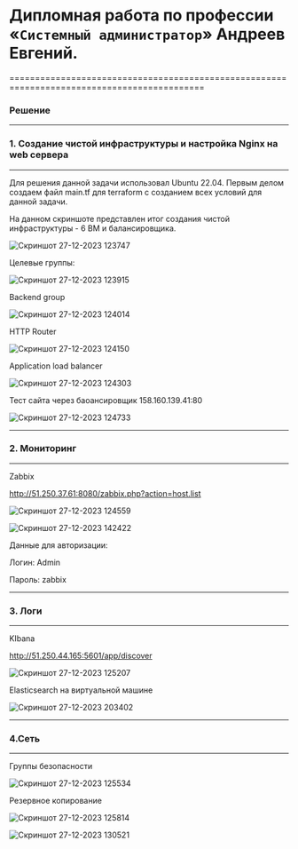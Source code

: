 # Дипломная работа по профессии «`Системный администратор`» Андреев Евгений.

============================================================================================

### Решение

---

### 1. Создание чистой инфраструктуры и настройка Nginx на web сервера

---

Для решения данной задачи использовал Ubuntu 22.04. Первым делом создаем файл main.tf для terraform с созданием всех условий для данной задачи.


На данном скриншоте представлен итог создания чистой инфраструктуры - 6 ВМ и балансировщика.

![Скриншот 27-12-2023 123747](https://github.com/Oigen181/Diplom_netology2/assets/126493876/39770e48-ae01-4057-a7e9-a2269ad2819d)



Целевые группы:



![Скриншот 27-12-2023 123915](https://github.com/Oigen181/Diplom_netology2/assets/126493876/2ca27818-e4ca-44b2-8701-3a26c021893c)



Backend group



![Скриншот 27-12-2023 124014](https://github.com/Oigen181/Diplom_netology2/assets/126493876/6f3461af-26c6-4b92-9d92-ddfea9900050)



HTTP Router



![Скриншот 27-12-2023 124150](https://github.com/Oigen181/Diplom_netology2/assets/126493876/3f6dc8b7-e348-4a83-872a-1d3258bce9ce)



Application load balancer



![Скриншот 27-12-2023 124303](https://github.com/Oigen181/Diplom_netology2/assets/126493876/f8475ec1-6b71-42f4-a030-59bdcd710e8b)



Тест сайта через баоансировщик 158.160.139.41:80



![Скриншот 27-12-2023 124733](https://github.com/Oigen181/Diplom_netology2/assets/126493876/12c17e3b-b11f-4722-92a3-4adb8bc58bb3)



---

### 2. Мониторинг 

----

Zabbix

http://51.250.37.61:8080/zabbix.php?action=host.list

![Скриншот 27-12-2023 124559](https://github.com/Oigen181/Diplom_netology2/assets/126493876/9a9219b5-c96d-432c-9bc0-d6aada4d0bd3)


![Скриншот 27-12-2023 142422](https://github.com/Oigen181/Diplom_netology2/assets/126493876/d769f6d1-50fb-46eb-8806-2a608003ede2)



Данные для авторизации:

Логин: Admin

Пароль: zabbix

---

### 3. Логи

---

KIbana

http://51.250.44.165:5601/app/discover


![Скриншот 27-12-2023 125207](https://github.com/Oigen181/Diplom_netology2/assets/126493876/d1cc6c83-d262-48ac-9f81-62ff85e93a84)


Elasticsearch на виртуальной машине


![Скриншот 27-12-2023 203402](https://github.com/Oigen181/Diplom_netology2/assets/126493876/10c27c08-74fd-4108-b92c-7f191d476a97)



---

### 4.Сеть

---

Группы безопасности


![Скриншот 27-12-2023 125534](https://github.com/Oigen181/Diplom_netology2/assets/126493876/3b3b27cb-c23e-4e84-b136-9df174242d11)

Резервное копирование

![Скриншот 27-12-2023 125814](https://github.com/Oigen181/Diplom_netology2/assets/126493876/0e8072c2-2f08-48c3-8d6f-aa22de7aaa1f)

![Скриншот 27-12-2023 130521](https://github.com/Oigen181/Diplom_netology2/assets/126493876/f4cf92f5-d9d8-499e-8209-9b3682b9304c)


